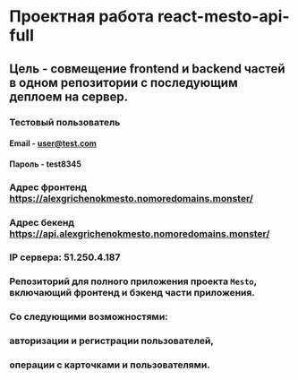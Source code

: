 # Проектная работа react-mesto-api-full
## Цель - совмещение frontend и backend частей в одном репозитории с последующим деплоем на сервер.

### Тестовый пользователь
#### Email - user@test.com
#### Пароль - test8345

### Адрес фронтенд https://alexgrichenokmesto.nomoredomains.monster/
### Адрес бекенд https://api.alexgrichenokmesto.nomoredomains.monster/
### IP сервера: 51.250.4.187

### Репозиторий для полного приложения проекта `Mesto`, включающий фронтенд и бэкенд части приложения.
### Со следующими возможностями: 
### авторизации и регистрации пользователей, 
### операции с карточками и пользователями.

